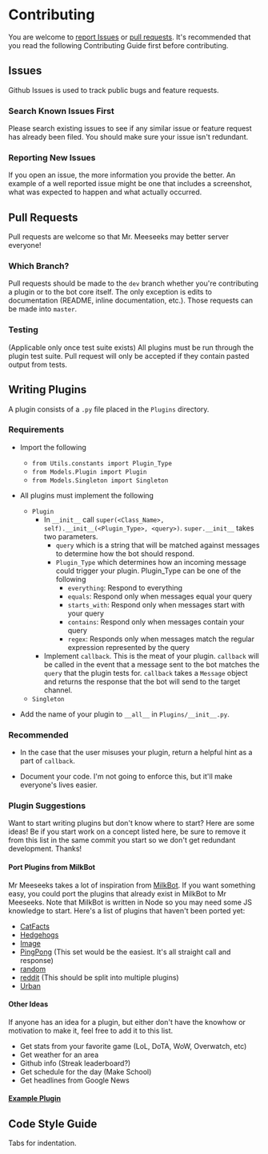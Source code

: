 # Contributing
You are welcome to [report Issues](https://github.com/twof/MrMeeseeksSlackBot/issues) or [pull requests](https://github.com/twof/MrMeeseeksSlackBot/pulls). It's recommended that you read the following Contributing Guide first before contributing.


## Issues
Github Issues is used to track public bugs and feature requests.

### Search Known Issues First
Please search existing issues to see if any similar issue or feature request has already been filed. You should make sure your issue isn't redundant.

### Reporting New Issues
If you open an issue, the more information you provide the better. An example of a well reported issue might be one that includes a screenshot, what was expected to happen and what actually occurred.

## Pull Requests
Pull requests are welcome so that Mr. Meeseeks may better server everyone!

### Which Branch?
Pull requests should be made to the `dev` branch whether you're contributing a plugin or to the bot core itself.
The only exception is edits to documentation (README, inline documentation, etc.). Those requests can be made into `master`.

### Testing
(Applicable only once test suite exists)
All plugins must be run through the plugin test suite. Pull request will only be accepted if they contain pasted output from tests.

## Writing Plugins

A plugin consists of a `.py` file placed in the `Plugins` directory.

### Requirements  
* Import the following
    * `from Utils.constants import Plugin_Type`
    * `from Models.Plugin import Plugin`
    * `from Models.Singleton import Singleton`


* All plugins must implement the following
    * `Plugin`
        * In `__init__` call `super(<Class_Name>, self).__init__(<Plugin_Type>, <query>)`. `super.__init__` takes two parameters.
            * `query` which is a string that will be matched against messages to determine how the bot should respond.
            * `Plugin_Type` which determines how an incoming message could trigger your plugin. Plugin_Type can be one of the following
                * `everything`: Respond to everything
                * `equals`: Respond only when messages equal your query
                * `starts_with`: Respond only when messages start with your query
                * `contains`: Respond only when messages contain your query
                * `regex`: Responds only when messages match
                the regular expression represented by the query
        * Implement `callback`. This is the meat of your plugin. `callback` will be called in the event that a message sent to the bot matches the `query` that the plugin tests for. `callback` takes a `Message` object and returns the response that the bot will send to the target channel.
    * `Singleton`

* Add the name of your plugin to `__all__` in `Plugins/__init__.py`.


### Recommended
* In the case that the user misuses your plugin, return a helpful hint as a part of `callback`.

* Document your code. I'm not going to enforce this, but it'll make everyone's lives easier.

### Plugin Suggestions
Want to start writing plugins but don't know where to start? Here are some ideas!
Be if you start work on a concept listed here, be sure to remove it from this list in the same commit you start so we don't get redundant development. Thanks!

#### Port Plugins from MilkBot
Mr Meeseeks takes a lot of inspiration from [MilkBot](https://github.com/DanH42/mi1kb0t). If you want something easy, you could port the plugins that already exist in MilkBot to Mr Meeseeks. Note that MilkBot is written in Node so you may need some JS knowledge to start. Here's a list of plugins that haven't been ported yet:
* [CatFacts](https://github.com/DanH42/mi1kb0t/blob/master/plugins/CatFacts.js)
* [Hedgehogs](https://github.com/DanH42/mi1kb0t/blob/master/plugins/hedgehogs.js)
* [Image](https://github.com/DanH42/mi1kb0t/blob/master/plugins/hedgehogs.js)
* [PingPong](https://github.com/DanH42/mi1kb0t/blob/master/plugins/pingpong.js) (This set would be the easiest. It's all straight call and response)
* [random](https://github.com/DanH42/mi1kb0t/blob/master/plugins/random.js)
* [reddit](https://github.com/DanH42/mi1kb0t/blob/master/plugins/reddit.js) (This should be split into multiple plugins)
* [Urban](https://github.com/DanH42/mi1kb0t/blob/master/plugins/urban.js)

#### Other Ideas
If anyone has an idea for a plugin, but either don't have the knowhow or motivation to make it, feel free to add it to this list.
* Get stats from your favorite game (LoL, DoTA, WoW, Overwatch, etc)
* Get weather for an area
* Github info (Streak leaderboard?)
* Get schedule for the day (Make School)
* Get headlines from Google News

#### [Example Plugin](https://github.com/twof/MrMeeseeksSlackBot/blob/master/Plugins/Eight_Ball.py)

## Code Style Guide
Tabs for indentation.
